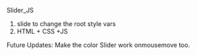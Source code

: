 Slider_JS
1. slide to change the root style vars
2. HTML + CSS +JS

Future Updates:
Make the color Slider work onmousemove too.